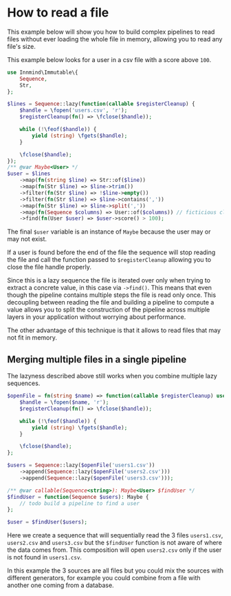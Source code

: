# How to read a file

This example below will show you how to build complex pipelines to read files without ever loading the whole file in memory, allowing you to read any file's size.

This example below looks for a user in a csv file with a score above `100`.

```php
use Innmind\Immutable\{
    Sequence,
    Str,
};

$lines = Sequence::lazy(function(callable $registerCleanup) {
    $handle = \fopen('users.csv', 'r');
    $registerCleanup(fn() => \fclose($handle));

    while (!\feof($handle)) {
        yield (string) \fgets($handle);
    }

    \fclose($handle);
});
/** @var Maybe<User> */
$user = $lines
    ->map(fn(string $line) => Str::of($line))
    ->map(fn(Str $line) => $line->trim())
    ->filter(fn(Str $line) => !$line->empty())
    ->filter(fn(Str $line) => $line->contains(','))
    ->map(fn(Str $line) => $line->split(','))
    ->map(fn(Sequence $columns) => User::of($columns)) // ficticious class
    ->find(fn(User $user) => $user->score() > 100);
```

The final `$user` variable is an instance of `Maybe` because the user may or may not exist.

If a user is found before the end of the file the sequence will stop reading the file and call the function passed to `$registerCleanup` allowing you to close the file handle properly.

Since this is a lazy sequence the file is iterated over only when trying to extract a concrete value, in this case via `->find()`. This means that even though the pipeline contains multiple steps the file is read only once. This decoupling between reading the file and building a pipeline to compute a value allows you to split the construction of the pipeline across multiple layers in your application without worrying about performance.

The other advantage of this technique is that it allows to read files that may not fit in memory.

## Merging multiple files in a single pipeline

The lazyness described above still works when you combine multiple lazy sequences.

```php
$openFile = fn(string $name) => function(callable $registerCleanup) use ($name) {
    $handle = \fopen($name, 'r');
    $registerCleanup(fn() => \fclose($handle));

    while (!\feof($handle)) {
        yield (string) \fgets($handle);
    }

    \fclose($handle);
};

$users = Sequence::lazy($openFile('users1.csv'))
    ->append(Sequence::lazy($openFile('users2.csv')))
    ->append(Sequence::lazy($openFile('users3.csv')));

/** @var callable(Sequence<string>): Maybe<User> $findUser */
$findUser = function(Sequence $users): Maybe {
    // todo build a pipeline to find a user
};

$user = $findUser($users);
```

Here we create a sequence that will sequentially read the 3 files `users1.csv`, `users2.csv` and `users3.csv` but the `$findUser` function is not aware of where the data comes from. This composition will open `users2.csv` only if the user is not found in `users1.csv`.

In this example the 3 sources are all files but you could mix the sources with different generators, for example you could combine from a file with another one coming from a database.
